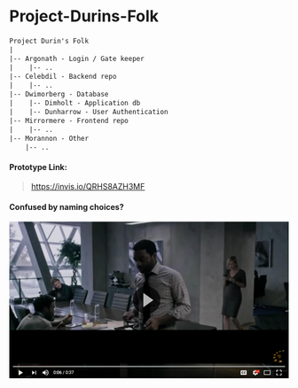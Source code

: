 # Project-Durins-Folk
```
Project Durin's Folk
|
|-- Argonath - Login / Gate keeper
|    |-- ..
|-- Celebdil - Backend repo
|    |-- ..
|-- Dwimorberg - Database
|    |-- Dimholt - Application db
|    |-- Dunharrow - User Authentication
|-- Mirrormere - Frontend repo
|    |-- ..
|-- Morannon - Other
    |-- ..
```

#### Prototype Link:
 > https://invis.io/QRHS8AZH3MF

#### Confused by naming choices?
[![project elrond](./project_elrond.png)](https://youtu.be/_YmDT2BgI-0?t=6)
